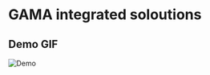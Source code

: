 # GAMA integrated soloutions

## Demo GIF
![Demo](https://drive.google.com/uc?export=view&id=1Zq6HOKasSLw1oYeakbH_tA8Ffam9KnHl)
